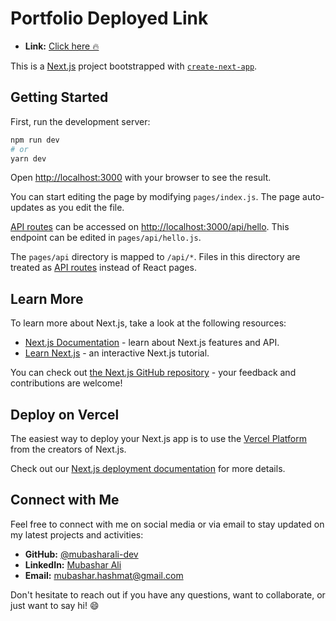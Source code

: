 # Portfolio Deployed Link

- **Link:** <a href="https://mubashar.vercel.app/" target="_blank">Click here 🔥</a>


This is a [Next.js](https://nextjs.org/) project bootstrapped with [`create-next-app`](https://github.com/vercel/next.js/tree/canary/packages/create-next-app).

## Getting Started

First, run the development server:

```bash
npm run dev
# or
yarn dev
```

Open [http://localhost:3000](http://localhost:3000) with your browser to see the result.

You can start editing the page by modifying `pages/index.js`. The page auto-updates as you edit the file.

[API routes](https://nextjs.org/docs/api-routes/introduction) can be accessed on [http://localhost:3000/api/hello](http://localhost:3000/api/hello). This endpoint can be edited in `pages/api/hello.js`.

The `pages/api` directory is mapped to `/api/*`. Files in this directory are treated as [API routes](https://nextjs.org/docs/api-routes/introduction) instead of React pages.

## Learn More

To learn more about Next.js, take a look at the following resources:

- [Next.js Documentation](https://nextjs.org/docs) - learn about Next.js features and API.
- [Learn Next.js](https://nextjs.org/learn) - an interactive Next.js tutorial.

You can check out [the Next.js GitHub repository](https://github.com/vercel/next.js/) - your feedback and contributions are welcome!

## Deploy on Vercel

The easiest way to deploy your Next.js app is to use the [Vercel Platform](https://vercel.com/new?utm_medium=default-template&filter=next.js&utm_source=create-next-app&utm_campaign=create-next-app-readme) from the creators of Next.js.

Check out our [Next.js deployment documentation](https://nextjs.org/docs/deployment) for more details.



## Connect with Me

Feel free to connect with me on social media or via email to stay updated on my latest projects and activities:

- **GitHub:** <a href="https://github.com/mubasharali-dev" target="_blank">@mubasharali-dev</a>
- **LinkedIn:** <a href="https://www.linkedin.com/in/mubasharali-dev/" target="_blank">Mubashar Ali</a>
- **Email:** <a href="mailto:mubashar.hashmat@gmail.com" target="_blank">mubashar.hashmat@gmail.com</a>

Don't hesitate to reach out if you have any questions, want to collaborate, or just want to say hi! 😄


